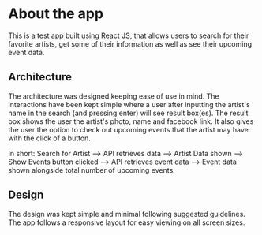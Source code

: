 <h1>About the app</h1>
This is a test app built using React JS, that allows users to search for their favorite artists, get some of their information as well as see their upcoming event data.

<h2>Architecture</h2>
The architecture was designed keeping ease of use in mind. The interactions have been kept simple where a user after inputting the artist's name in the search (and pressing enter) will see result box(es). The result box shows the user the artist's photo, name and facebook link. It also gives the user the option to check out upcoming events that the artist may have with the click of a button.

<p>In short:  Search for Artist --> API retrieves data --> Artist Data shown --> Show Events button clicked --> API retrieves event data --> Event data shown alongside total number of upcoming events.</p>

<h2>Design</h2>
The design was kept simple and minimal following suggested guidelines. The app follows a responsive layout for easy viewing on all screen sizes.
